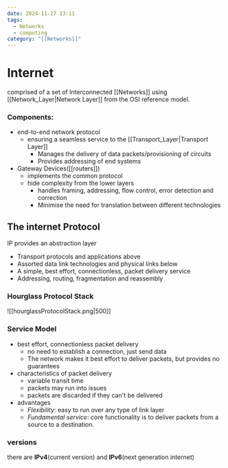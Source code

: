 ```yaml
---
date: 2024-11-27 13:11
tags:
  - Networks
  - computing
category: "[[Networks]]"
---
```

# Internet
comprised of a set of Interconnected [[Networks]] using [[Network_Layer|Network Layer]] from the OSI reference model.
### Components:
- end-to-end network protocol
	- ensuring a seamless service to the [[Transport_Layer|Transport Layer]]
		- Manages the delivery of data packets/provisioning of circuits
		- Provides addressing of end systems 
- Gateway Devices([[routers]])
	- implements the common protocol
	- hide complexity from the lower layers
		- handles framing, addressing, flow control, error detection and correction
		- Minimise the need for translation between different technologies

## The internet Protocol
IP provides an abstraction layer
- Transport protocols and applications above
- Assorted data link technologies and physical links below
- A simple, best effort, connectionless, packet delivery service
- Addressing, routing, fragmentation and reassembly
### Hourglass Protocol Stack
![[hourglassProtocolStack.png|500]]

### Service Model
- best effort, connectionless packet delivery 
	- no need to establish a connection, just send data
	- The network makes it best effort to deliver packets, but provides no guarantees
- characteristics of packet delivery
	- variable transit time
	- packets may run into issues
	- packets are discarded if they can't be delivered
- advantages
	- *Flexibility*: easy to run over any type of link layer
	- *Fundamental service*: core functionality is to deliver packets from a source to a destination.


### versions
there are **IPv4**(current version) and **IPv6**(next generation internet)